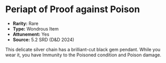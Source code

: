 # Periapt of Proof against Poison

- **Rarity:** Rare
- **Type:** Wondrous Item
- **Attunement:** Yes
- **Source:** 5.2 SRD (D&D 2024)

This delicate silver chain has a brilliant-cut black gem pendant. While you wear it, you have Immunity to the Poisoned condition and Poison damage.
